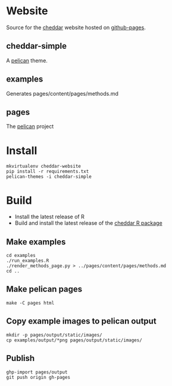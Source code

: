 # Website

Source for the [cheddar][cheddar-pages] website hosted on [github-pages][gh-pages].

## cheddar-simple
A [pelican][pelican] theme.

## examples
Generates pages/content/pages/methods.md

## pages
The [pelican][pelican] project

# Install

    mkvirtualenv cheddar-website
    pip install -r requirements.txt
    pelican-themes -i cheddar-simple

# Build

* Install the latest release of R 
* Build and install the latest release of the [cheddar R package][cheddar-R]

## Make examples
    cd examples
    ./run_examples.R
    ./render_methods_page.py > ../pages/content/pages/methods.md
    cd ..

## Make pelican pages
    make -C pages html

## Copy example images to pelican output
    mkdir -p pages/output/static/images/
    cp examples/output/*png pages/output/static/images/


## Publish
    ghp-import pages/output
    git push origin gh-pages


[cheddar-pages]: http://quicklizard99.github.io/cheddar/ "Cheddar"
[cheddar-R]: https://github.com/quicklizard99/cheddar "Cheddar"
[pelican]: http://blog.getpelican.com/ "Pelican"
[gh-pages]: http://pages.github.com/ "GitHub Pages"
